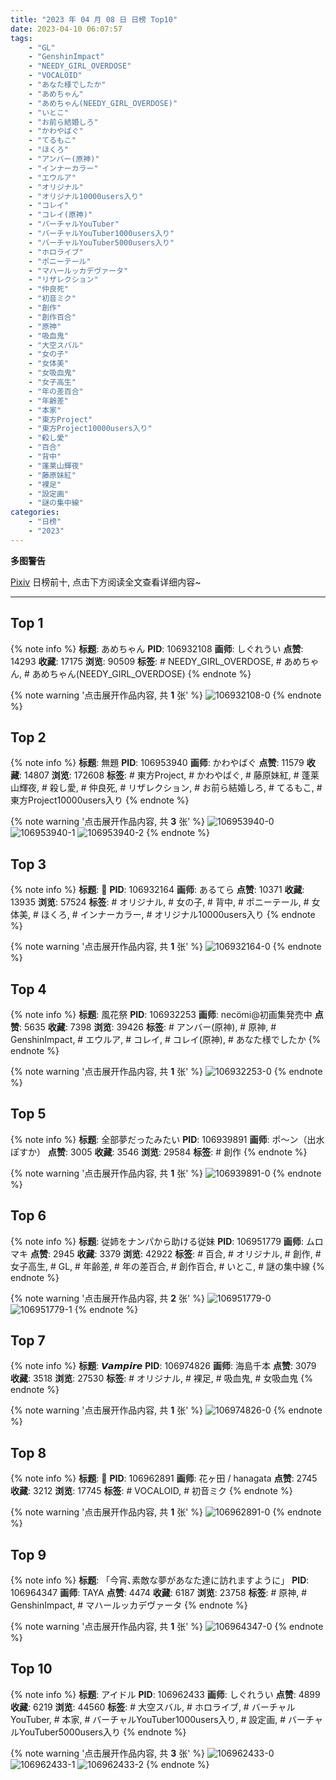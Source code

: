 ```yaml
---
title: "2023 年 04 月 08 日 日榜 Top10"
date: 2023-04-10 06:07:57
tags:
    - "GL"
    - "GenshinImpact"
    - "NEEDY_GIRL_OVERDOSE"
    - "VOCALOID"
    - "あなた様でしたか"
    - "あめちゃん"
    - "あめちゃん(NEEDY_GIRL_OVERDOSE)"
    - "いとこ"
    - "お前ら結婚しろ"
    - "かわやばぐ"
    - "てるもこ"
    - "ほくろ"
    - "アンバー(原神)"
    - "インナーカラー"
    - "エウルア"
    - "オリジナル"
    - "オリジナル10000users入り"
    - "コレイ"
    - "コレイ(原神)"
    - "バーチャルYouTuber"
    - "バーチャルYouTuber1000users入り"
    - "バーチャルYouTuber5000users入り"
    - "ホロライブ"
    - "ポニーテール"
    - "マハールッカデヴァータ"
    - "リザレクション"
    - "仲良死"
    - "初音ミク"
    - "創作"
    - "創作百合"
    - "原神"
    - "吸血鬼"
    - "大空スバル"
    - "女の子"
    - "女体美"
    - "女吸血鬼"
    - "女子高生"
    - "年の差百合"
    - "年齢差"
    - "本家"
    - "東方Project"
    - "東方Project10000users入り"
    - "殺し愛"
    - "百合"
    - "背中"
    - "蓬莱山輝夜"
    - "藤原妹紅"
    - "裸足"
    - "設定画"
    - "謎の集中線"
categories:
    - "日榜"
    - "2023"
---
```


<i class="fa fa-triangle-exclamation"></i>**多图警告**<i class="fa fa-triangle-exclamation"></i>

[Pixiv](https://www.pixiv.net/) 日榜前十, 点击下方阅读全文查看详细内容~

<!-- more -->

---

## Top 1

{% note info %}
**标题**: あめちゃん
**PID**: 106932108 **画师**: しぐれうい
**点赞**: 14293 **收藏**: 17175 **浏览**: 90509
**标签**: # NEEDY_GIRL_OVERDOSE, # あめちゃん, # あめちゃん(NEEDY_GIRL_OVERDOSE)
{% endnote %}

{% note warning '点击展开作品内容, 共 **1** 张' %}
![106932108-0](https://i.pixiv.re/img-original/img/2023/04/07/00/00/01/106932108_p0.jpg)
{% endnote %}

## Top 2

{% note info %}
**标题**: 無題
**PID**: 106953940 **画师**: かわやばぐ
**点赞**: 11579 **收藏**: 14807 **浏览**: 172608
**标签**: # 東方Project, # かわやばぐ, # 藤原妹紅, # 蓬莱山輝夜, # 殺し愛, # 仲良死, # リザレクション, # お前ら結婚しろ, # てるもこ, # 東方Project10000users入り
{% endnote %}

{% note warning '点击展开作品内容, 共 **3** 张' %}
![106953940-0](https://i.pixiv.re/img-original/img/2023/04/07/20/02/43/106953940_p0.jpg)
![106953940-1](https://i.pixiv.re/img-original/img/2023/04/07/20/02/43/106953940_p1.jpg)
![106953940-2](https://i.pixiv.re/img-original/img/2023/04/07/20/02/43/106953940_p2.jpg)
{% endnote %}

## Top 3

{% note info %}
**标题**: 💙
**PID**: 106932164 **画师**: あるてら
**点赞**: 10371 **收藏**: 13935 **浏览**: 57524
**标签**: # オリジナル, # 女の子, # 背中, # ポニーテール, # 女体美, # ほくろ, # インナーカラー, # オリジナル10000users入り
{% endnote %}

{% note warning '点击展开作品内容, 共 **1** 张' %}
![106932164-0](https://i.pixiv.re/img-original/img/2023/04/07/00/00/16/106932164_p0.png)
{% endnote %}

## Top 4

{% note info %}
**标题**: 風花祭
**PID**: 106932253 **画师**: necömi@初画集発売中
**点赞**: 5635 **收藏**: 7398 **浏览**: 39426
**标签**: # アンバー(原神), # 原神, # GenshinImpact, # エウルア, # コレイ, # コレイ(原神), # あなた様でしたか
{% endnote %}

{% note warning '点击展开作品内容, 共 **1** 张' %}
![106932253-0](https://i.pixiv.re/img-original/img/2023/04/07/00/00/59/106932253_p0.png)
{% endnote %}

## Top 5

{% note info %}
**标题**: 全部夢だったみたい
**PID**: 106939891 **画师**: ポ～ン（出水ぽすか）
**点赞**: 3005 **收藏**: 3546 **浏览**: 29584
**标签**: # 創作
{% endnote %}

{% note warning '点击展开作品内容, 共 **1** 张' %}
![106939891-0](https://i.pixiv.re/img-original/img/2023/04/07/22/54/16/106939891_p0.jpg)
{% endnote %}

## Top 6

{% note info %}
**标题**: 従姉をナンパから助ける従妹
**PID**: 106951779 **画师**: ムロマキ
**点赞**: 2945 **收藏**: 3379 **浏览**: 42922
**标签**: # 百合, # オリジナル, # 創作, # 女子高生, # GL, # 年齢差, # 年の差百合, # 創作百合, # いとこ, # 謎の集中線
{% endnote %}

{% note warning '点击展开作品内容, 共 **2** 张' %}
![106951779-0](https://i.pixiv.re/img-original/img/2023/04/07/18/52/16/106951779_p0.jpg)
![106951779-1](https://i.pixiv.re/img-original/img/2023/04/07/18/52/16/106951779_p1.jpg)
{% endnote %}

## Top 7

{% note info %}
**标题**: 𝙑𝙖𝙢𝙥𝙞𝙧𝙚
**PID**: 106974826 **画师**: 海島千本
**点赞**: 3079 **收藏**: 3518 **浏览**: 27530
**标签**: # オリジナル, # 裸足, # 吸血鬼, # 女吸血鬼
{% endnote %}

{% note warning '点击展开作品内容, 共 **1** 张' %}
![106974826-0](https://i.pixiv.re/img-original/img/2023/04/08/11/53/19/106974826_p0.jpg)
{% endnote %}

## Top 8

{% note info %}
**标题**: 🌸
**PID**: 106962891 **画师**: 花ヶ田 / hanagata
**点赞**: 2745 **收藏**: 3212 **浏览**: 17745
**标签**: # VOCALOID, # 初音ミク
{% endnote %}

{% note warning '点击展开作品内容, 共 **1** 张' %}
![106962891-0](https://i.pixiv.re/img-original/img/2023/04/08/00/10/42/106962891_p0.png)
{% endnote %}

## Top 9

{% note info %}
**标题**: 「今宵､素敵な夢があなた達に訪れますように」
**PID**: 106964347 **画师**: TAYA
**点赞**: 4474 **收藏**: 6187 **浏览**: 23758
**标签**: # 原神, # GenshinImpact, # マハールッカデヴァータ
{% endnote %}

{% note warning '点击展开作品内容, 共 **1** 张' %}
![106964347-0](https://i.pixiv.re/img-original/img/2023/04/08/00/53/27/106964347_p0.jpg)
{% endnote %}

## Top 10

{% note info %}
**标题**: アイドル
**PID**: 106962433 **画师**: しぐれうい
**点赞**: 4899 **收藏**: 6219 **浏览**: 44560
**标签**: # 大空スバル, # ホロライブ, # バーチャルYouTuber, # 本家, # バーチャルYouTuber1000users入り, # 設定画, # バーチャルYouTuber5000users入り
{% endnote %}

{% note warning '点击展开作品内容, 共 **3** 张' %}
![106962433-0](https://i.pixiv.re/img-original/img/2023/04/08/00/02/08/106962433_p0.jpg)
![106962433-1](https://i.pixiv.re/img-original/img/2023/04/08/00/02/08/106962433_p1.jpg)
![106962433-2](https://i.pixiv.re/img-original/img/2023/04/08/00/02/08/106962433_p2.jpg)
{% endnote %}

